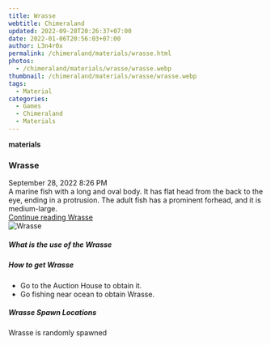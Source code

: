 ```yaml
---
title: Wrasse
webtitle: Chimeraland
updated: 2022-09-28T20:26:37+07:00
date: 2022-01-06T20:56:03+07:00
author: L3n4r0x
permalink: /chimeraland/materials/wrasse.html
photos:
  - /chimeraland/materials/wrasse/wrasse.webp
thumbnail: /chimeraland/materials/wrasse/wrasse.webp
tags:
  - Material
categories:
  - Games
  - Chimeraland
  - Materials
---
```


<section id="bootstrap-wrapper">
  <link
    rel="stylesheet"
    href="https://cdn.statically.io/gh/dimaslanjaka/Web-Manajemen/40ac3225/css/bootstrap-4.5-wrapper.css"
  />
  <div
    class="row g-0 border rounded overflow-hidden flex-md-row mb-4 shadow-sm position-relative"
  >
    <div class="col p-4 d-flex flex-column position-static">
      <strong class="d-inline-block mb-2 text-success">materials</strong>
      <h3 class="mb-0">Wrasse</h3>
      <div class="mb-1 text-muted">September 28, 2022 8:26 PM</div>
      <div class="mb-2 border p-1">
        A marine fish with a long and oval body. It has flat head from the back
        to the eye, ending in a protrusion. The adult fish has a prominent
        forhead, and it is medium-large.
      </div>
      <a href="#" class="stretched-link d-none">Continue reading Wrasse</a>
    </div>
    <div class="col-auto d-none d-lg-block">
      <img src="/chimeraland/materials/wrasse/wrasse.webp" alt="Wrasse" />
    </div>
  </div>
  <div class="row">
    <div class="col-lg-6 col-12 mb-2">
      <div class="card">
        <div class="card-body">
          <h5 class="card-title">What is the use of the Wrasse</h5>
          <div class="card-text"><ul></ul></div>
        </div>
      </div>
    </div>
    <div class="col-lg-6 col-12 mb-2">
      <div class="card">
        <div class="card-body">
          <h5 class="card-title">How to get Wrasse</h5>
          <div class="card-text">
            <ul>
              <li>Go to the Auction House to obtain it.</li>
              <li>Go fishing near ocean to obtain Wrasse.</li>
            </ul>
          </div>
        </div>
      </div>
    </div>
    <div class="col-12 mb-2">
      <h5>Wrasse Spawn Locations</h5>
      <p>Wrasse is randomly spawned</p>
    </div>
  </div>
</section>